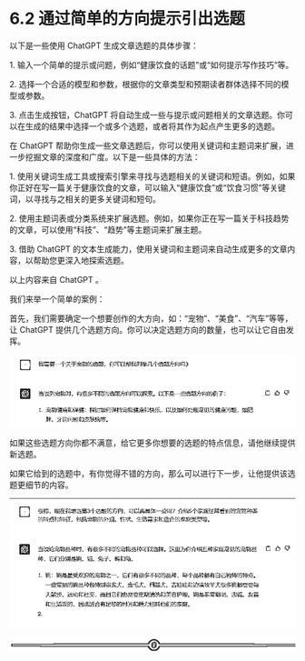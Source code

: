 # 6.2 通过简单的方向提示引出选题

以下是一些使用 ChatGPT 生成文章选题的具体步骤：

1\. 输入一个简单的提示或问题，例如“健康饮食的话题”或“如何提示写作技巧”等。

2\. 选择一个合适的模型和参数，根据你的文章类型和预期读者群体选择不同的模型或参数。

3\. 点击生成按钮，ChatGPT 将自动生成一些与提示或问题相关的文章选题。你可以在生成的结果中选择一个或多个选题，或者将其作为起点产生更多的选题。

在 ChatGPT 帮助你生成一些文章选题后，你可以使用关键词和主题词来扩展，进一步挖掘文章的深度和广度。以下是一些具体的方法：

1\. 使用关键词生成工具或搜索引擎来寻找与选题相关的关键词和短语。例如，如果你正好在写一篇关于健康饮食的文章，可以输入“健康饮食”或“饮食习惯”等关键词，以寻找与之相关的更多关键词和短句。

2\. 使用主题词表或分类系统来扩展选题。例如，如果你正在写一篇关于科技趋势的文章，可以使用“科技”、“趋势”等主题词来扩展主题。

3\. 借助 ChatGPT 的文本生成能力，使用关键词和主题词来自动生成更多的文章内容，以帮助您更深入地探索选题。

以上内容来自 ChatGPT 。

我们来举一个简单的案例：

首先，我们需要确定一个想要创作的大方向，如：“宠物”、“美食”、“汽车”等等，让 ChatGPT 提供几个选题方向。你可以决定选题方向的数量，也可以让它自由发挥。

![](img/c5490d48b7b19eaa985f8dd682f4a86d.png)

如果这些选题方向你都不满意，给它更多你想要的选题的特点信息，请他继续提供新选题。

如果它给到的选题中，有你觉得不错的方向，那么可以进行下一步，让他提供该选题更细节的内容。

![](img/6fd7c648fea8fc2ade2c7aaa03e3995c.png)

![](img/6ee508850b27e2c7d179da2f3eea659e.png)